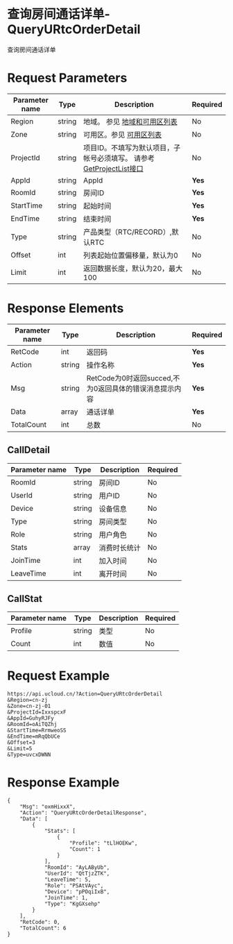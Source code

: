 # 查询房间通话详单-QueryURtcOrderDetail

查询房间通话详单

# Request Parameters
|Parameter name|Type|Description|Required|
|---|---|---|---|
|Region|string|地域。 参见 [地域和可用区列表](api/summary/regionlist)|No|
|Zone|string|可用区。参见 [可用区列表](api/summary/regionlist)|No|
|ProjectId|string|项目ID。不填写为默认项目，子帐号必须填写。 请参考[GetProjectList接口](api/summary/get_project_list)|No|
|AppId|string|AppId|**Yes**|
|RoomId|string|房间ID|**Yes**|
|StartTime|string|起始时间|**Yes**|
|EndTime|string|结束时间|**Yes**|
|Type|string|产品类型（RTC/RECORD）,默认RTC|No|
|Offset|int|列表起始位置偏移量，默认为0|No|
|Limit|int|返回数据长度，默认为20，最大100|No|

# Response Elements
|Parameter name|Type|Description|Required|
|---|---|---|---|
|RetCode|int|返回码|**Yes**|
|Action|string|操作名称|**Yes**|
|Msg|string|RetCode为0时返回succed,不为0返回具体的错误消息提示内容|**Yes**|
|Data|array|通话详单|**Yes**|
|TotalCount|int|总数|No|

## CallDetail
|Parameter name|Type|Description|Required|
|---|---|---|---|
|RoomId|string|房间ID|No|
|UserId|string|用户ID|No|
|Device|string|设备信息|No|
|Type|string|房间类型|No|
|Role|string|用户角色|No|
|Stats|array|消费时长统计|No|
|JoinTime|int|加入时间|No|
|LeaveTime|int|离开时间|No|

## CallStat
|Parameter name|Type|Description|Required|
|---|---|---|---|
|Profile|string|类型|No|
|Count|int|数值|No|

# Request Example
```
https://api.ucloud.cn/?Action=QueryURtcOrderDetail
&Region=cn-zj
&Zone=cn-zj-01
&ProjectId=IxxspcxF
&AppId=GuhyRJFy
&RoomId=oAiTQZhj
&StartTime=RrmweoSS
&EndTime=mRqQbUCe
&Offset=3
&Limit=5
&Type=uvcxDWNN
```

# Response Example
```
{
    "Msg": "oxmHixxX", 
    "Action": "QueryURtcOrderDetailResponse", 
    "Data": [
        {
            "Stats": [
                {
                    "Profile": "tLlHOEKw", 
                    "Count": 1
                }
            ], 
            "RoomId": "AyLAByUb", 
            "UserId": "QtTjzZTK", 
            "LeaveTime": 5, 
            "Role": "PSAtVAyc", 
            "Device": "pPOqiIxB", 
            "JoinTime": 1, 
            "Type": "KgGXsehp"
        }
    ], 
    "RetCode": 0, 
    "TotalCount": 6
}
```

